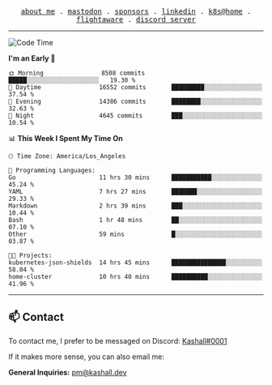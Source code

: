 <p align="center">
  <samp>
    <a href="https://jordanjones.org/">about me</a> .
    <a rel="me" href="https://mastodon.social/@kashall">mastodon</a> .
    <a href="https://github.com/sponsors/kashalls">sponsors</a> .
    <a href="https://linkedin.com/in/jordpjones">linkedin</a> .
    <a href="https://github.com/kashalls/home-cluster">k8s@home</a> .
    <a href="https://flightaware.com/adsb/stats/user/kashalls">flightaware</a> .
    <a href="https://discord.gg/V2WrCfqba9">discord server</a>
  </samp>
</p>

---

<!--START_SECTION:waka-->
![Code Time](http://img.shields.io/badge/Code%20Time-1%2C714%20hrs%2015%20mins-blue)

**I'm an Early 🐤** 

```text
🌞 Morning                8508 commits        █████░░░░░░░░░░░░░░░░░░░░   19.30 % 
🌆 Daytime                16552 commits       █████████░░░░░░░░░░░░░░░░   37.54 % 
🌃 Evening                14386 commits       ████████░░░░░░░░░░░░░░░░░   32.63 % 
🌙 Night                  4645 commits        ███░░░░░░░░░░░░░░░░░░░░░░   10.54 % 
```


📊 **This Week I Spent My Time On** 

```text
🕑︎ Time Zone: America/Los_Angeles

💬 Programming Languages: 
Go                       11 hrs 30 mins      ███████████░░░░░░░░░░░░░░   45.24 % 
YAML                     7 hrs 27 mins       ███████░░░░░░░░░░░░░░░░░░   29.33 % 
Markdown                 2 hrs 39 mins       ███░░░░░░░░░░░░░░░░░░░░░░   10.44 % 
Bash                     1 hr 48 mins        ██░░░░░░░░░░░░░░░░░░░░░░░   07.10 % 
Other                    59 mins             █░░░░░░░░░░░░░░░░░░░░░░░░   03.87 % 

🐱‍💻 Projects: 
kubernetes-json-shields  14 hrs 45 mins      ███████████████░░░░░░░░░░   58.04 % 
home-cluster             10 hrs 40 mins      ██████████░░░░░░░░░░░░░░░   41.96 % 
```


<!--END_SECTION:waka-->

---

## 📫 Contact

To contact me, I prefer to be messaged on Discord:  [Kashall#0001](https://discord.com/users/201077739589992448)

If it makes more sense, you can also email me:

**General Inquiries:** pm@kashall.dev  
